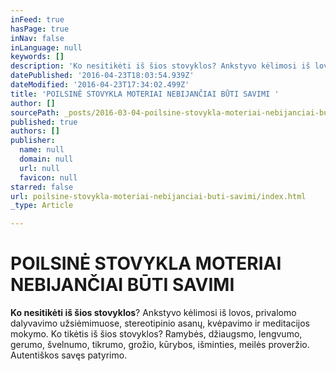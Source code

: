 ```yaml
---
inFeed: true
hasPage: true
inNav: false
inLanguage: null
keywords: []
description: 'Ko nesitikėti iš šios stovyklos? Ankstyvo kėlimosi iš lovos, privalomo dalyvavimo užsiėmimuose, stereotipinio asanų, kvėpavimo ir meditacijos mokymo. Ko tikėtis iš šios stovyklos? Ramybės, džiaugsmo, lengvumo, gerumo, švelnumo, tikrumo, grožio, kūrybos, išminties, meilės proveržio. Autentiškos savęs patyrimo.'
datePublished: '2016-04-23T18:03:54.939Z'
dateModified: '2016-04-23T17:34:02.499Z'
title: 'POILSINĖ STOVYKLA MOTERIAI NEBIJANČIAI BŪTI SAVIMI '
author: []
sourcePath: _posts/2016-03-04-poilsine-stovykla-moteriai-nebijanciai-buti-savimi.md
published: true
authors: []
publisher:
  name: null
  domain: null
  url: null
  favicon: null
starred: false
url: poilsine-stovykla-moteriai-nebijanciai-buti-savimi/index.html
_type: Article

---
```

# POILSINĖ STOVYKLA MOTERIAI NEBIJANČIAI BŪTI SAVIMI 

**Ko nesitikėti iš šios stovyklos**? Ankstyvo kėlimosi iš lovos, privalomo dalyvavimo užsiėmimuose, stereotipinio asanų, kvėpavimo ir meditacijos mokymo. Ko tikėtis iš šios stovyklos? Ramybės, džiaugsmo, lengvumo, gerumo, švelnumo, tikrumo, grožio, kūrybos, išminties, meilės proveržio. Autentiškos savęs patyrimo.